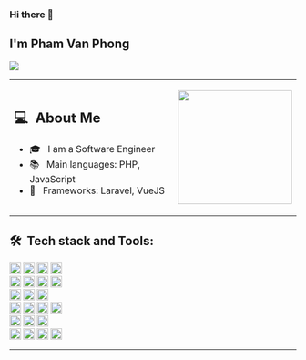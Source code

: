 ### Hi there 👋

## I'm Pham Van Phong

![](https://komarev.com/ghpvc/?username=pham-phong)

<table>
  <tr>
    <td>
      <h2> 💻 &nbsp;About Me </h2>
       <ul>
        <li>🎓 &nbsp; I am a Software Engineer</li>
        <li>📚 &nbsp; Main languages: PHP, JavaScript</li>
        <li>🤔 &nbsp; Frameworks: Laravel, VueJS</li>
       </ul>
    </td>
    <td>
     <p align="center">
        <img height="200em" src="https://github-readme-stats.vercel.app/api?username=pham-phong&show_icons=true&locale=en&count_private=true&hide_rank=true&custom_title=My%20GitHub%20Statistics&disable_animations=true&theme=algolia"/>
     </p>
    </td>
  </tr>
</table>

<h2 align="left">🛠 &nbsp;Tech stack and Tools:</h2>

<p align="left">
    <img src="https://img.shields.io/badge/PHP-777BB4?style=for-the-badge&logo=php&logoColor=white" height="20" />
    <img src="https://img.shields.io/badge/Laravel-FF2D20?style=for-the-badge&logo=laravel&logoColor=white"
        height="20" />
    <img src="https://img.shields.io/badge/JavaScript-F7DF1E?style=for-the-badge&logo=javascript&logoColor=black"
        height="20" />
    <img src="https://img.shields.io/badge/Vue.js-35495E?style=for-the-badge&logo=vue.js&logoColor=4FC08D"
        height="20" />
    <br>
    <img src="https://img.shields.io/badge/MySQL-005C84?style=for-the-badge&logo=mysql&logoColor=white"
        height="20" />
    <img src="https://img.shields.io/badge/PostgreSQL-316192?style=for-the-badge&logo=postgresql&logoColor=white"
        height="20" />
    <img src="https://logos-world.net/wp-content/uploads/2021/02/Docker-Logo-2017-present.jpg" height="20" />
    <img src="https://img.shields.io/badge/Amazon_AWS-FF9900?style=for-the-badge&logo=amazonaws&logoColor=white"
        height="20" />
    <br>
    <img src="https://element-plus.org/images/element-plus-logo.svg" height="20" />
    <img src="https://img.shields.io/badge/Tailwind_CSS-38B2AC?style=for-the-badge&logo=tailwind-css&logoColor=white"
        height="20" />
    <img src="https://img.shields.io/badge/-Bootstrap-05122A?style=flat&logo=bootstrap" height="20" />
    <br>
    <img src="https://img.shields.io/badge/-HTML-05122A?style=flat&logo=HTML5" height="20" />
    <img src="https://img.shields.io/badge/-CSS-05122A?style=flat&logo=CSS3" height="20" />
    <img src="https://img.shields.io/badge/-JavaScript-05122A?style=flat&logo=javascript" height="20" />
    <img src="https://img.shields.io/badge/-JQuery-05122A?style=flat&logo=jquery" height="20" />
    <br>
    <img src="https://img.shields.io/badge/-Git-05122A?style=flat&logo=git" height="20" />
    <img src="https://img.shields.io/badge/-Github-05122A?style=flat&logo=github" height="20" />
    <img src="https://img.shields.io/badge/-Gitlab-05122A?style=flat&logo=gitlab" height="20" />
    <br>
    <img src="https://img.shields.io/badge/-Visual%20Studio%20Code-05122A?style=flat&logo=visual-studio-code&logoColor=007ACC"
        height="20" />
    <img src="https://img.shields.io/badge/OS-Windows-informational?style=flat&logo=windows&logoColor=skyblue&color=skyblue"
        height="20" />
    <img src="https://img.shields.io/badge/OS-Linux-informational?style=flat&logo=linux&logoColor=critical&color=lightgreen"
        height="20" />
    <img src="https://img.shields.io/badge/OS-Mac-informational?style=flat&logo=apple&logoColor=white&color=silver"
        height="20" />
</p>

---
